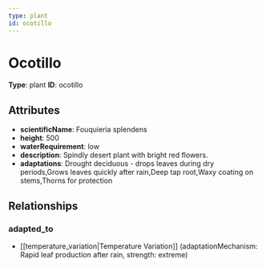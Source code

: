 ```yaml
---
type: plant
id: ocotillo
---
```


# Ocotillo

**Type**: plant
**ID**: ocotillo

## Attributes

- **scientificName**: Fouquieria splendens
- **height**: 500
- **waterRequirement**: low
- **description**: Spindly desert plant with bright red flowers.
- **adaptations**: Drought deciduous - drops leaves during dry periods,Grows leaves quickly after rain,Deep tap root,Waxy coating on stems,Thorns for protection

## Relationships

### adapted_to

- [[temperature_variation|Temperature Variation]] (adaptationMechanism: Rapid leaf production after rain, strength: extreme)

